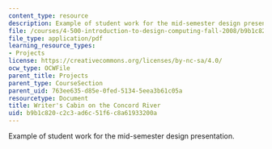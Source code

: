 ```yaml
---
content_type: resource
description: Example of student work for the mid-semester design presentation.
file: /courses/4-500-introduction-to-design-computing-fall-2008/b9b1c820c2c3ad6c51f6c8a61933200a_assn4b_9.pdf
file_type: application/pdf
learning_resource_types:
- Projects
license: https://creativecommons.org/licenses/by-nc-sa/4.0/
ocw_type: OCWFile
parent_title: Projects
parent_type: CourseSection
parent_uid: 763ee635-d85e-0fed-5134-5eea3b61c05a
resourcetype: Document
title: Writer's Cabin on the Concord River
uid: b9b1c820-c2c3-ad6c-51f6-c8a61933200a
---
```

Example of student work for the mid-semester design presentation.